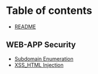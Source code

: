 # Table of contents

* [README](README.md)

## WEB-APP Security

* [Subdomain Enumeration](web-app-security/readme.md)
* [XSS\_HTML Injection](web-app-security/xss\_html-injection.md)
